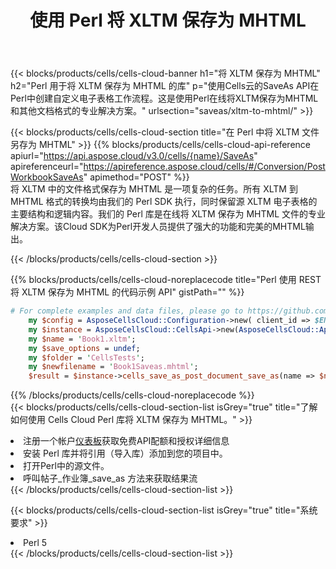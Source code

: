 ﻿---
title: 使用 Perl 将 XLTM 保存为 MHTML
description: 利用Aspose.Cells Cloud SDK for Perl将XLTM格式文件保存为MHTML格式文件。
kwords: Excel, Save XLTM as MHTML, REST, Perl
howto: How to save XLTM as MHTML using Aspose.Cells Cloud Perl library.
---
{{< blocks/products/cells/cells-cloud-banner h1="将 XLTM 保存为 MHTML" h2="Perl 用于将 XLTM 保存为 MHTML 的库" p="使用Cells云的SaveAs API在Perl中创建自定义电子表格工作流程。这是使用Perl在线将XLTM保存为MHTML和其他文档格式的专业解决方案。" urlsection="saveas/xltm-to-mhtml/" >}}

{{< blocks/products/cells/cells-cloud-section title="在 Perl 中将 XLTM 文件另存为 MHTML" >}}
{{% blocks/products/cells/cells-cloud-api-reference apiurl="https://api.aspose.cloud/v3.0/cells/{name}/SaveAs" apireferenceurl="https://apireference.aspose.cloud/cells/#/Conversion/PostWorkbookSaveAs" apimethod="POST" %}}
<br/>
将 XLTM 中的文件格式保存为 MHTML 是一项复杂的任务。所有 XLTM 到 MHTML 格式的转换均由我们的 Perl SDK 执行，同时保留源 XLTM 电子表格的主要结构和逻辑内容。我们的 Perl 库是在线将 XLTM 保存为 MHTML 文件的专业解决方案。该Cloud SDK为Perl开发人员提供了强大的功能和完美的MHTML输出。

{{< /blocks/products/cells/cells-cloud-section >}}

{{% blocks/products/cells/cells-cloud-noreplacecode title="Perl 使用 REST 将 XLTM 保存为 MHTML 的代码示例 API" gistPath="" %}}
  
```perl
# For complete examples and data files, please go to https://github.com/aspose-cells-cloud/aspose-cells-cloud-perl/
    my $config = AsposeCellsCloud::Configuration->new( client_id => $ENV{'ProductClientId'}, client_secret => $ENV{'ProductClientSecret'});
    my $instance = AsposeCellsCloud::CellsApi->new(AsposeCellsCloud::ApiClient->new( $config));
    my $name = 'Book1.xltm';
    my $save_options = undef;
    my $folder = 'CellsTests';
    my $newfilename = 'Book1Saveas.mhtml';
    $result = $instance->cells_save_as_post_document_save_as(name => $name,save_options => $save_options, newfilename => $newfilename, folder => $folder);
```
  
{{% /blocks/products/cells/cells-cloud-noreplacecode %}}
<br/>
{{< blocks/products/cells/cells-cloud-section-list isGrey="true" title="了解如何使用 Cells Cloud Perl 库将 XLTM 保存为 MHTML。" >}}
<li>注册一个帐户<a href="https://dashboard.aspose.cloud/">仪表板</a>获取免费API配额和授权详细信息</li>
<li>安装 Perl 库并将引用（导入库）添加到您的项目中。</li>
<li>打开Perl中的源文件。</li>
<li>呼叫帖子_作业簿_save_as 方法来获取结果流</li>
{{< /blocks/products/cells/cells-cloud-section-list >}}

{{< blocks/products/cells/cells-cloud-section-list isGrey="true" title="系统要求" >}}
<li>Perl 5</li>
{{< /blocks/products/cells/cells-cloud-section-list >}}
